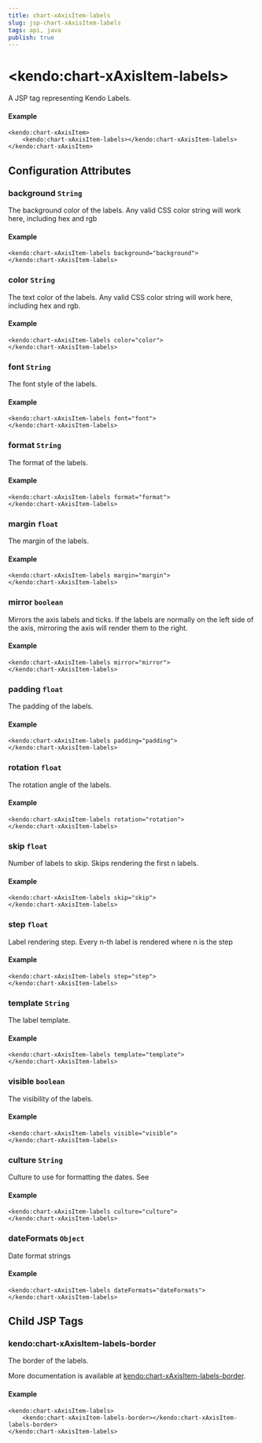```yaml
---
title: chart-xAxisItem-labels
slug: jsp-chart-xAxisItem-labels
tags: api, java
publish: true
---
```


# \<kendo:chart-xAxisItem-labels\>
A JSP tag representing Kendo Labels.

#### Example
    <kendo:chart-xAxisItem>
        <kendo:chart-xAxisItem-labels></kendo:chart-xAxisItem-labels>
    </kendo:chart-xAxisItem>


## Configuration Attributes


### background `String`

The background color of the labels. Any valid CSS color string will work here, including
hex and rgb

#### Example
    <kendo:chart-xAxisItem-labels background="background">
    </kendo:chart-xAxisItem-labels>



### color `String`

The text color of the labels. Any valid CSS color string will work here, including hex and rgb.

#### Example
    <kendo:chart-xAxisItem-labels color="color">
    </kendo:chart-xAxisItem-labels>



### font `String`

The font style of the labels.

#### Example
    <kendo:chart-xAxisItem-labels font="font">
    </kendo:chart-xAxisItem-labels>



### format `String`

The format of the labels.

#### Example
    <kendo:chart-xAxisItem-labels format="format">
    </kendo:chart-xAxisItem-labels>



### margin `float`

The margin of the labels.

#### Example
    <kendo:chart-xAxisItem-labels margin="margin">
    </kendo:chart-xAxisItem-labels>



### mirror `boolean`

Mirrors the axis labels and ticks.
If the labels are normally on the left side of the axis,
mirroring the axis will render them to the right.

#### Example
    <kendo:chart-xAxisItem-labels mirror="mirror">
    </kendo:chart-xAxisItem-labels>



### padding `float`

The padding of the labels.

#### Example
    <kendo:chart-xAxisItem-labels padding="padding">
    </kendo:chart-xAxisItem-labels>



### rotation `float`

The rotation angle of the labels.

#### Example
    <kendo:chart-xAxisItem-labels rotation="rotation">
    </kendo:chart-xAxisItem-labels>



### skip `float`

Number of labels to skip.
Skips rendering the first n labels.

#### Example
    <kendo:chart-xAxisItem-labels skip="skip">
    </kendo:chart-xAxisItem-labels>



### step `float`

Label rendering step.
Every n-th label is rendered where n is the step

#### Example
    <kendo:chart-xAxisItem-labels step="step">
    </kendo:chart-xAxisItem-labels>



### template `String`

The label template.

#### Example
    <kendo:chart-xAxisItem-labels template="template">
    </kendo:chart-xAxisItem-labels>



### visible `boolean`

The visibility of the labels.

#### Example
    <kendo:chart-xAxisItem-labels visible="visible">
    </kendo:chart-xAxisItem-labels>



### culture `String`

Culture to use for formatting the dates. See

#### Example
    <kendo:chart-xAxisItem-labels culture="culture">
    </kendo:chart-xAxisItem-labels>



### dateFormats `Object`

Date format strings

#### Example
    <kendo:chart-xAxisItem-labels dateFormats="dateFormats">
    </kendo:chart-xAxisItem-labels>



## Child JSP Tags

### kendo:chart-xAxisItem-labels-border

The border of the labels.

More documentation is available at [kendo:chart-xAxisItem-labels-border](/api/wrappers/jsp/chart/xaxisitem-labels-border).

#### Example

    <kendo:chart-xAxisItem-labels>
        <kendo:chart-xAxisItem-labels-border></kendo:chart-xAxisItem-labels-border>
    </kendo:chart-xAxisItem-labels>
 
